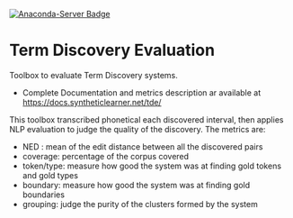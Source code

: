 [![Anaconda-Server Badge](https://anaconda.org/coml/tde/badges/version.svg)](
https://anaconda.org/coml/tde)

Term Discovery Evaluation
=========================

Toolbox to evaluate  Term Discovery systems.

* Complete Documentation and metrics description ar
  available at https://docs.syntheticlearner.net/tde/

This toolbox transcribed phonetical each discovered interval, then applies 
NLP evaluation to judge the quality of the discovery.
The metrics are:
- NED : mean of the edit distance between all the discovered pairs
- coverage: percentage of the corpus covered
- token/type: measure how good the system was at finding gold tokens and gold types
- boundary: measure how good the system was at finding gold boundaries
- grouping: judge the purity of the clusters formed by the system
